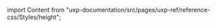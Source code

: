 
import Content from "uxp-documentation/src/pages/uxp-ref/reference-css/Styles/height";

<Content query="product=photoshop"/>
